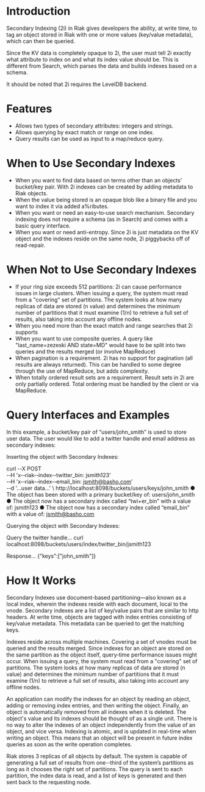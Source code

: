 # Introduction
Secondary Indexing (2i) in Riak gives developers the ability, at write time, to tag an object stored in Riak with one or more values (key/value metadata), which can then be queried.

Since the KV data is completely opaque to 2i, the user must tell 2i exactly what attribute to index on and what its index value should be. This is different from Search, which parses the data and builds indexes based on a schema.

It should be noted that 2i requires the LevelDB backend.

# Features

* Allows two types of secondary attributes: integers and strings.
* Allows querying by exact match or range on one index.
* Query results can be used as input to a map/reduce query.

# When to Use Secondary Indexes

* When you want to find data based on terms other than an objects’ bucket/key pair. With 2i indexes can be created by adding metadata to Riak objects.
* When the value being stored is an opaque blob like a binary file and you want to index it via added a%ributes.
* When you want or need an easy-to‐use search mechanism. Secondary indexing does not require a schema (as in Search) and comes with a basic query interface.
* When you want or need anti-entropy. Since 2i is just metadata on the KV object and the indexes reside on the same node, 2i piggybacks off of read-repair.

# When Not to Use Secondary Indexes 

* If your ring size exceeds 512 partitions: 2i can cause performance issues in large clusters. When issuing a query, the system must read from a "covering" set of partitions. The system looks at how many replicas of data are stored (n value) and determines the minimum number of partitions that it must examine (1/n) to retrieve a full set of results, also taking into account any offline nodes.
* When you need more than the exact match and range searches that 2i supports
* When you want to use composite queries. A query like "last_name=zezeski AND state=MD"
would have to be split into two queries and the results merged (or involve MapReduce)
* When pagination is a requirement. 2i has no support for pagination (all results are always returned). This can be handled to some degree through the use of MapReduce, but adds complexity.
* When totally ordered result sets are a requirement. Result sets in 2i are only partially ordered. Total ordering must be handled by the client or via MapReduce.

# Query Interfaces and Examples

In this example, a bucket/key pair of “users/john_smith” is used to store user data. The user would like to add a twitter handle and email address as secondary indexes:

Inserting the object with Secondary Indexes:

curl -­‐X POST \
-­‐H 'x-­‐riak-­‐index-­‐twitter_bin: jsmith123' \
-­‐H 'x-­‐riak-­‐index-­‐email_bin: jsmith@basho.com' \
-­‐d '...user data...' \ http://localhost:8098/buckets/users/keys/john_smith
● The object has been stored with a primary bucket/key of: users/john_smith
● The object now has a secondary index called “twi+er_bin” with a value of: jsmith123
● The object now has a secondary index called “email_bin” with a value of: jsmith@basho.com

Querying the object with Secondary Indexes:

Query the twitter handle...
curl localhost:8098/buckets/users/index/twitter_bin/jsmith123

Response... 
{"keys":["john_smith"]}

# How It Works 

Secondary Indexes use document-based partitioning—also known as a local index, wherein the indexes reside with each document, local to the vnode. Secondary indexes are a list of key/value pairs that are similar to http headers. At write time, objects are tagged with index entries consisting of key/value metadata. This metadata can be queried to get the matching keys. 

Indexes reside across multiple machines. Covering a set of vnodes must be queried and the results merged. Since indexes for an object are stored on the same partition as the object itself, query‐time performance issues might occur. When issuing a query, the system must read from a "covering" set of partitions. The system looks at how many replicas of data are stored (n value) and determines the minimum number of partitions that it must examine (1/n) to retrieve a full set of results, also taking into account any offline nodes.

An application can modify the indexes for an object by reading an object, adding or removing index entries, and then writing the object. Finally, an object is automatically removed from all indexes when it is deleted. The object's value and its indexes should be thought of as a single unit. There is no way to alter the indexes of an object independently from the value of an object, and vice versa. Indexing is atomic, and is updated in real-time when writing an object. This means that an object will be present in future index queries as soon as the write operation completes.
 
Riak stores 3 replicas of all objects by default. The system is capable of generating a full set of results from one-­‐third of the system’s partitions as long as it chooses the right set of partitions. The query is sent to each partition, the index data is read, and a list of keys is generated and then sent back to the requesting node.

